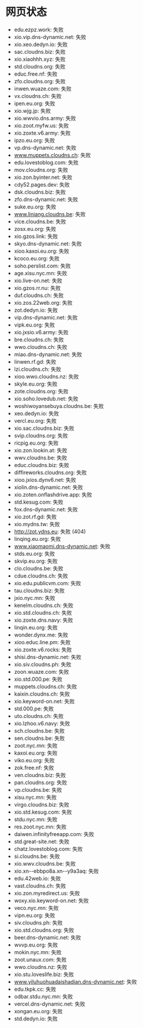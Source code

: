 # 网页状态
- edu.ezpz.work: 失败
- xio.vip.dns-dynamic.net: 失败
- xio.xeo.dedyn.io: 失败
- sac.cloudns.biz: 失败
- xio.xiaohhh.xyz: 失败
- std.cloudns.org: 失败
- educ.free.nf: 失败
- zfo.cloudns.org: 失败
- inwen.wuaze.com: 失败
- vx.cloudns.ch: 失败
- ipen.eu.org: 失败
- xio.wjg.jp: 失败
- xio.wwvio.dns.army: 失败
- xio.zoot.myfw.us: 失败
- xio.zoxte.v6.army: 失败
- ipzo.eu.org: 失败
- vp.dns-dynamic.net: 失败
- www.muppets.cloudns.ch: 失败
- edu.lovestoblog.com: 失败
- mov.cloudns.org: 失败
- xio.zon.byinter.net: 失败
- cdy52.pages.dev: 失败
- dsk.cloudns.biz: 失败
- zfo.dns-dynamic.net: 失败
- suke.eu.org: 失败
- www.liniang.cloudns.be: 失败
- vice.cloudns.be: 失败
- zosx.eu.org: 失败
- xio.gzos.link: 失败
- skyo.dns-dynamic.net: 失败
- xioo.kaxoi.eu.org: 失败
- kcoco.eu.org: 失败
- soho.perslist.com: 失败
- age.xisu.nyc.mn: 失败
- xio.live-on.net: 失败
- xio.gzos.rr.nu: 失败
- duf.cloudns.ch: 失败
- xio.zos.22web.org: 失败
- zot.dedyn.io: 失败
- vip.dns-dynamic.net: 失败
- vipk.eu.org: 失败
- xio.jxsio.v6.army: 失败
- bre.cloudns.ch: 失败
- wwo.cloudns.ch: 失败
- miao.dns-dynamic.net: 失败
- linwen.rf.gd: 失败
- lzi.cloudns.ch: 失败
- xioo.wwo.cloudns.nz: 失败
- skyle.eu.org: 失败
- zote.cloudns.org: 失败
- xio.soho.lovedub.net: 失败
- woshiwoyansebuya.cloudns.be: 失败
- xeo.dedyn.io: 失败
- vercl.eu.org: 失败
- xio.sac.cloudns.biz: 失败
- svip.cloudns.org: 失败
- ricpig.eu.org: 失败
- xio.zon.lookin.at: 失败
- wwv.cloudns.be: 失败
- educ.cloudns.biz: 失败
- diffireworks.cloudns.org: 失败
- xioo.jxios.dynv6.net: 失败
- xiolin.dns-dynamic.net: 失败
- xio.zoten.onflashdrive.app: 失败
- std.kesug.com: 失败
- fox.dns-dynamic.net: 失败
- xio.zot.rf.gd: 失败
- xio.mydns.tw: 失败
- http://zot.ydns.eu: 失败 (404)
- linqing.eu.org: 失败
- www.xiaomaomi.dns-dynamic.net: 失败
- stds.eu.org: 失败
- skvip.eu.org: 失败
- clo.cloudns.be: 失败
- cdue.cloudns.ch: 失败
- xio.edu.publicvm.com: 失败
- tau.cloudns.biz: 失败
- jxio.nyc.mn: 失败
- kenelm.cloudns.ch: 失败
- xio.std.cloudns.ch: 失败
- xio.zoxte.dns.navy: 失败
- linqin.eu.org: 失败
- wonder.dynx.me: 失败
- xioo.educ.line.pm: 失败
- xio.zoxte.v6.rocks: 失败
- shisi.dns-dynamic.net: 失败
- xio.siv.cloudns.ph: 失败
- zoon.wuaze.com: 失败
- xio.std.000.pe: 失败
- muppets.cloudns.ch: 失败
- kaixin.cloudns.ch: 失败
- xio.keyword-on.net: 失败
- std.000.pe: 失败
- uto.cloudns.ch: 失败
- xio.lzhoo.v6.navy: 失败
- sch.cloudns.be: 失败
- sen.cloudns.be: 失败
- zoot.nyc.mn: 失败
- kaxoi.eu.org: 失败
- viko.eu.org: 失败
- zok.free.nf: 失败
- ven.cloudns.biz: 失败
- pan.cloudns.org: 失败
- vp.cloudns.be: 失败
- xisu.nyc.mn: 失败
- virgo.cloudns.biz: 失败
- xio.std.kesug.com: 失败
- stdu.nyc.mn: 失败
- res.zoot.nyc.mn: 失败
- daiwen.infinityfreeapp.com: 失败
- std.great-site.net: 失败
- chatz.lovestoblog.com: 失败
- si.cloudns.be: 失败
- xio.wwv.cloudns.be: 失败
- xio.xn--ebbpo8a.xn--y9a3aq: 失败
- edu.42web.io: 失败
- vast.cloudns.ch: 失败
- xio.zon.myredirect.us: 失败
- woxy.xio.keyword-on.net: 失败
- veco.nyc.mn: 失败
- vipn.eu.org: 失败
- siv.cloudns.ph: 失败
- xio.std.cloudns.org: 失败
- beer.dns-dynamic.net: 失败
- wvvp.eu.org: 失败
- mokin.nyc.mn: 失败
- zoot.unaux.com: 失败
- wwo.cloudns.nz: 失败
- xio.stu.loveslife.biz: 失败
- www.yiluhuohuadaishadian.dns-dynamic.net: 失败
- edu.tkpk.cc: 失败
- odbar.stdu.nyc.mn: 失败
- vercel.dns-dynamic.net: 失败
- xongan.eu.org: 失败
- std.dedyn.io: 失败
